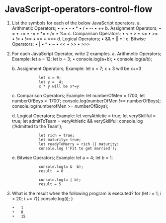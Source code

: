 # JavaScript-operators-control-flow

1.	List the symbols for each of the below JavaScript operators.
    a.	Arithmetic Operators;
        •	+
        •	-
        •	*
        •	/ 
        •	--
    •	++
    b.	Assignment Operators;
        •	=
        •	+=
        •	-=
        •	*=
        •	/=
        •	%=
    c.	Comparison Operators;
        •	<
        •	>
        •	<=
        •	>=
        •	!=
        •	!==
        •	==
        •	===
    d.	Logical Operators;
        •	&&
        •	||
        •	!
    e.	Bitwise Operators;
        •	|
        •	^
        •	~
        •	<<
        •	>>
        •	>>>

2.	For each JavaScript Operator, write 2 examples.
    a.	Arithmetic Operators;
        Example:	let a = 12;
                    let b = 3;
                    •	console.log(a+b);
                    •	console.log(a/b);



    b.	Assignment Operators;
        Example:	let x = 7;
                    x + 3 will be x+=3

                    let x = 9;
                    let y =  4;
                    x * y will be x*=y

    c.	Comparison Operators;
        Example: 	let numberOfMen = 1700;
                    let numberOfBoys = ‘1700’;
                    console.log(numberOfMen !== numberOfBoys);
                    console.log(numberofMen >= numberOfBoys);

    d.	Logical Operators;
        Example: 	let veryAthletic = true;
                    let verySkillful = true;
                    let admitToTeam = veryAthletic && verySkillful:
                    console.log (‘Admitted to the Team’);

                    let rich = true;
                    let maturity= true;
                    let readyToMarry = rich || maturity:
                    console.log (‘Fit to get married’);

    e.	Bitwise Operators;
        Example:	let a = 4;
                    let b = 1;

                    console.log(a &  b);
                    result  = 0

                    console.log(a | b);
                    result = 5



4.  What is the result when the following program is executed?
        for (let i = 1; i < 20; i += 7){
            console.log(i);
        }

        •	1
        •	8
        •	15
              
